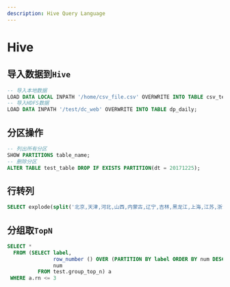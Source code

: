 ```yaml
---
description: Hive Query Language
---
```


# Hive

## 导入数据到`Hive`

```sql
-- 导入本地数据
LOAD DATA LOCAL INPATH '/home/csv_file.csv' OVERWRITE INTO TABLE csv_test_table;
-- 导入HDFS数据
LOAD DATA INPATH '/test/dc_web' OVERWRITE INTO TABLE dp_daily;
```

## 分区操作

```sql
-- 列出所有分区
SHOW PARTITIONS table_name;
-- 删除分区
ALTER TABLE test_table DROP IF EXISTS PARTITION(dt = 20171225);
```

## 行转列

```sql
SELECT explode(split('北京,天津,河北,山西,内蒙古,辽宁,吉林,黑龙江,上海,江苏,浙江,安徽,福建,江西,山东,河南,湖北,湖南,广东,广西,海南,重庆,四川,贵州,云南,西藏,陕西,甘肃,青海,宁夏,新疆,香港,澳门,台湾', ','))
```

## 分组取`TopN`

```sql
SELECT *
  FROM (SELECT label,
               row_number () OVER (PARTITION BY label ORDER BY num DESC) rn,
               num
          FROM test.group_top_n) a
 WHERE a.rn <= 3
```

